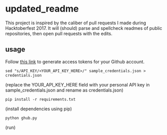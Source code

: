# updated_readme

This project is inspired by the caliber of pull requests I made during Hacktoberfest 2017. It will (should) parse and spellcheck readmes of public repositories, then open pull requests with the edits.

## usage

Follow [this link](https://github.com/settings/tokens) to generate access tokens for your Github account.

`sed "s/API_KEY/<YOUR_API_KEY_HERE>/" sample_credentials.json > credentials.json`

(replace the YOUR_API_KEY_HERE field with your personal API key in sample_credentials.json and rename as credentials.json)

`pip install -r requirements.txt`

(install dependencies using pip)

`python ghub.py`

(run)
